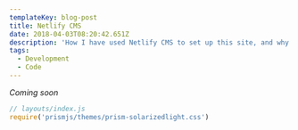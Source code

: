 ```yaml
---
templateKey: blog-post
title: Netlify CMS
date: 2018-04-03T08:20:42.651Z
description: 'How I have used Netlify CMS to set up this site, and why you should too. '
tags:
  - Development
  - Code
---
```


_Coming soon_

```javascript
// layouts/index.js
require('prismjs/themes/prism-solarizedlight.css')
```
